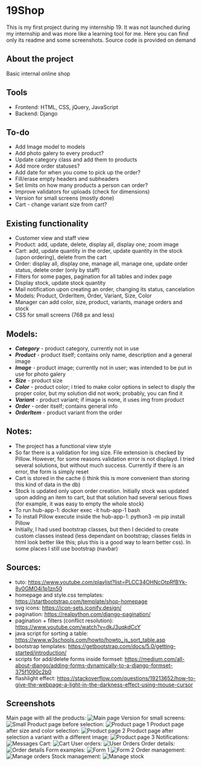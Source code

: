 # 19Shop
This is my first project during my internship 19. It was not launched during my internship and was more like a learning tool for me. Here you can find only its readme and some screenshots. Source code is provided on demand

## About the project
Basic internal online shop

## Tools
* Frontend: HTML, CSS, jQuery, JavaScript
* Backend: Django

## To-do
* Add Image model to models
* Add photo galery to every product?
* Update category class and add them to products
* Add more order statuses? 
* Add date for when you come to pick up the order?
* Fill/erase empty headers and subheaders
* Set limits on how many products a person can order?
* Improve validators for uploads (check for dimensions)
* Version for small screens (mostly done)
* Cart - change variant size from cart?

## Existing functionality
* Customer view and staff view
* Product: add, update, delete, display all, display one; zoom image
* Cart: add, update quantity in the order, update quantity in the stock (upon ordering), delete from the cart
* Order: display all, display one, manage all, manage one, update order status, delete order (only by staff)
* Filters for some pages, pagination for all tables and index page
* Display stock, update stock quantity
* Mail notification upon creating an order, changing its status, cancelation
* Models: Product, OrderItem, Order, Variant, Size, Color
* Manager can add color, size, product, variants, manage orders and stock
* CSS for small screens (768 px and less)

## Models:
* ***Category*** - product category, currently not in use
* ***Product*** - product itself; contains only name, description and a general image
* ***Image*** - product image; currently not in user; was intended to be put in use for photo galery 
* ***Size*** - product size
* ***Color*** - product color; i tried to make color options in select to disply the proper color, but my solution did not work; probably, you can find it
* ***Variant*** - product variant; if image is none, it uses img from product
* ***Order*** - order itself; contains general info
* ***OrderItem*** - product variant from the order

## Notes:
* The project has a functional view style
* So far there is a validation for img size. File extension is checked by Pillow. However, for some reasons validation error is not displayd. I tried several solutions, but without much success. Currently if there is an error, the form is simply reset
* Cart is stored in the cache (i think this is more convenient than storing this kind of data in the db)
* Stock is updated only upon order creation. Initially stock was updated upon adding an item to cart, but that solution had several serious flows (for example, it was easy to empty the whole stock)
* To run hub-app-1: docker exec -it hub-app-1 bash 
* To install Pillow execute inside the hub-app-1: python3 -m pip install Pillow
* Initially, I had used bootstrap classes, but then I decided to create custom classes instead (less dependant on bootstrap; classes fields in html look better like this; plus this is a good way to learn better css). In some places I still use bootstrap (navbar)

## Sources:
* tuto: https://www.youtube.com/playlist?list=PLCC34OHNcOtpRfBYk-8y0GMO4i1p1zn50
* homepage and style.css templates: https://startbootstrap.com/template/shop-homepage
* svg icons: https://icon-sets.iconify.design/
* pagination: https://realpython.com/django-pagination/
* pagination + filters (conflict resolution): https://www.youtube.com/watch?v=dkJ3uqkdCcY
* java script for sorting a table: https://www.w3schools.com/howto/howto_js_sort_table.asp
* bootstrap templates: https://getbootstrap.com/docs/5.0/getting-started/introduction/
* scripts for add/delete forms inside formset: https://medium.com/all-about-django/adding-forms-dynamically-to-a-django-formset-375f1090c2b0
* flashlight effect: https://stackoverflow.com/questions/19213652/how-to-give-the-webpage-a-light-in-the-darkness-effect-using-mouse-cursor

## Screenshots
Main page with all the products:
![Main page](https://github.com/baltsaros/19shop/blob/main/pics/main.jpeg)
Version for small screens:
![Small](https://github.com/baltsaros/19shop/blob/main/pics/mobile.jpeg)
Product page before selection:
![Product page 1](https://github.com/baltsaros/19shop/blob/main/pics/product_page.jpeg)
Product page after size and color selection:
![Product page 2](https://github.com/baltsaros/19shop/blob/main/pics/product_page2.jpeg)
Product page after selection a variant with a different image:
![Product page 3](https://github.com/baltsaros/19shop/blob/main/pics/product_page3.jpeg)
Notifications:
![Messages](https://github.com/baltsaros/19shop/blob/main/pics/message.jpeg)
Cart:
![Cart](https://github.com/baltsaros/19shop/blob/main/pics/cart.jpeg)
User orders:
![User Orders](https://github.com/baltsaros/19shop/blob/main/pics/user_orders.jpeg)
Order details:
![Order details](https://github.com/baltsaros/19shop/blob/main/pics/order_details.jpeg)
Form examples:
![Form 1](https://github.com/baltsaros/19shop/blob/main/pics/add_product.jpeg)
![Form 2](https://github.com/baltsaros/19shop/blob/main/pics/size_form.jpeg)
Order management:
![Manage orders](https://github.com/baltsaros/19shop/blob/main/pics/manage_orders.jpeg)
Stock management:
![Manage stock](https://github.com/baltsaros/19shop/blob/main/pics/manage_stock.jpeg)